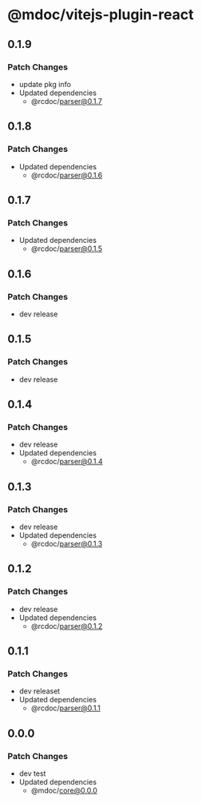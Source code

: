 # @mdoc/vitejs-plugin-react

## 0.1.9

### Patch Changes

- update pkg info
- Updated dependencies
  - @rcdoc/parser@0.1.7

## 0.1.8

### Patch Changes

- Updated dependencies
  - @rcdoc/parser@0.1.6

## 0.1.7

### Patch Changes

- Updated dependencies
  - @rcdoc/parser@0.1.5

## 0.1.6

### Patch Changes

- dev release

## 0.1.5

### Patch Changes

- dev release

## 0.1.4

### Patch Changes

- dev release
- Updated dependencies
  - @rcdoc/parser@0.1.4

## 0.1.3

### Patch Changes

- dev release
- Updated dependencies
  - @rcdoc/parser@0.1.3

## 0.1.2

### Patch Changes

- dev release
- Updated dependencies
  - @rcdoc/parser@0.1.2

## 0.1.1

### Patch Changes

- dev releaset
- Updated dependencies
  - @rcdoc/parser@0.1.1

## 0.0.0

### Patch Changes

- dev test
- Updated dependencies
  - @mdoc/core@0.0.0
